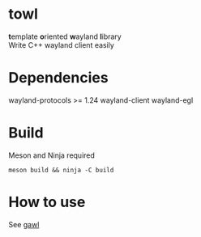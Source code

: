 # towl
**t**emplate **o**riented **w**ayland **l**ibrary  
Write C++ wayland client easily

# Dependencies
wayland-protocols >= 1.24
wayland-client
wayland-egl

# Build
Meson and Ninja required
```
meson build && ninja -C build
```

# How to use
See [gawl](https://github.com/mojyack/gawl)
